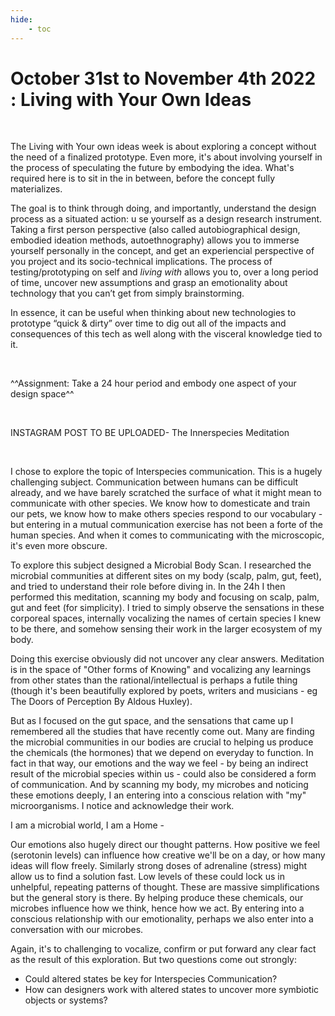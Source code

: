 ```yaml
---
hide:
    - toc
---
```


# October 31st to November 4th 2022 : Living with Your Own Ideas

<br>

The Living with Your own ideas week is about exploring a concept without the need of a finalized prototype. Even more, it's about involving yourself in the process of speculating the future by embodying the idea. What's required here is to sit in the in between, before the concept fully materializes.

The goal is to think through doing, and importantly, understand the design process as a situated action: u se yourself as a design research instrument. Taking a first person perspective (also called  autobiographical design, embodied ideation methods, autoethnography) allows you to immerse yourself personally in the concept, and get an experiencial perspective of you project and its socio-technical implications. The process of testing/prototyping on self and _living with_ allows you to, over a long period of time, uncover new assumptions and grasp an emotionality about technology that you can’t get from simply brainstorming.

In essence, it can be useful when thinking about new technologies to prototype “quick & dirty” over time to dig out all of the impacts and consequences of this  tech as well along with the visceral knowledge tied to it.


<br>


^^Assignment: Take a 24 hour period and embody one aspect of your design space^^


<br>


INSTAGRAM POST TO BE UPLOADED- The Innerspecies Meditation

<br>


I chose to explore the topic of Interspecies communication. This is a hugely challenging subject. Communication between humans can be difficult already, and we have barely scratched the surface of what it might mean to communicate with other species. We know how to domesticate and train our pets, we know how to make others species respond to our vocabulary - but entering in a mutual communication exercise has not been a forte of the human species. And when it comes to communicating with the microscopic, it's even more obscure.


To explore this subject designed a Microbial Body Scan. I researched the microbial communities at different sites on my body (scalp, palm, gut, feet), and tried to understand their role before diving in. In the 24h I then performed this meditation, scanning my body  and focusing on scalp, palm, gut and feet (for simplicity). I tried to simply observe the sensations in these corporeal spaces, internally vocalizing the names of certain species I knew to be there, and somehow sensing their work in the larger ecosystem of my body.


Doing this exercise obviously did not uncover any clear answers. Meditation is in the space of "Other forms of Knowing" and vocalizing any learnings from other states than the rational/intellectual is perhaps a futile thing (though it's been beautifully explored by poets, writers and musicians - eg The Doors of Perception By Aldous Huxley).

But as I focused on the gut space, and the sensations that came up I remembered all the studies that have recently come out. Many are finding the microbial communities in our bodies are crucial to helping us produce the chemicals (the hormones) that we depend on everyday to function. In fact in that way, our emotions and the way we feel - by being an indirect result of the microbial species within us - could also be considered a form of communication. And by scanning my body, my microbes and noticing these emotions deeply, I an entering into a conscious relation with "my" microorganisms. I notice and acknowledge their work.

I am a microbial world, I am a Home -

Our emotions also hugely direct our thought patterns. How positive we feel (serotonin levels) can influence how creative we'll be on a day, or how many ideas will flow freely. Similarly strong doses of adrenaline (stress) might allow us to find a solution fast. Low levels of these could lock us in unhelpful, repeating patterns of thought. These are massive simplifications but the general story is there. By helping produce these chemicals, our microbes influence how we think, hence how we act. By entering into a conscious relationship with our emotionality, perhaps we also enter into a conversation with our microbes.


Again, it's to challenging to vocalize, confirm or put forward any clear fact as the result of this exploration. But two questions come out strongly:

- Could altered states be key for Interspecies Communication?
- How can designers work with altered states to uncover more symbiotic objects or systems?
